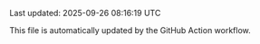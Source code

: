 Last updated: 2025-09-26 08:16:19 UTC

This file is automatically updated by the GitHub Action workflow.
